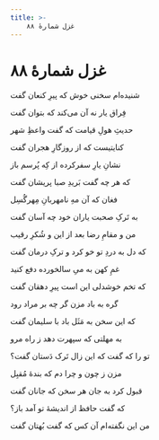 ```yaml
---
title: >-
    غزل شمارهٔ ۸۸
---
```

# غزل شمارهٔ ۸۸

<div class="b" id="bn1"><div class="m1"><p>شنیده‌ام سخنی خوش که پیرِ کنعان گفت</p></div>
<div class="m2"><p>فِراق یار نه آن می‌کند که بتوان گفت</p></div></div>
<div class="b" id="bn2"><div class="m1"><p>حدیثِ هولِ قیامت که گفت واعظِ شهر</p></div>
<div class="m2"><p>کنایتیست که از روزگارِ هجران گفت</p></div></div>
<div class="b" id="bn3"><div class="m1"><p>نشانِ یارِ سفرکرده از کِه پُرسم باز</p></div>
<div class="m2"><p>که هر چه گفت بَریدِ صبا پریشان گفت</p></div></div>
<div class="b" id="bn4"><div class="m1"><p>فغان که آن مهِ نامهربانِ مِهرگُسِل</p></div>
<div class="m2"><p>به تَرکِ صحبت یاران خود چه آسان گفت</p></div></div>
<div class="b" id="bn5"><div class="m1"><p>من و مقامِ رضا بعد از این و شُکرِ رقیب</p></div>
<div class="m2"><p>که دل به دردِ تو خو کرد و ترکِ درمان گفت</p></div></div>
<div class="b" id="bn6"><div class="m1"><p>غمِ کهن به میِ سالخورده دفع کنید</p></div>
<div class="m2"><p>که تخم خوشدلی این است پیرِ دهقان گفت</p></div></div>
<div class="b" id="bn7"><div class="m1"><p>گره به باد مزن گر چه بر مراد رود</p></div>
<div class="m2"><p>که این سخن به مَثَل باد با سلیمان گفت</p></div></div>
<div class="b" id="bn8"><div class="m1"><p>به مهلتی که سپهرت دهد ز راه مرو</p></div>
<div class="m2"><p>تو را که گفت که این زال تَرک دَستان گفت؟</p></div></div>
<div class="b" id="bn9"><div class="m1"><p>مزن ز چون و چرا دم که بندهٔ مُقبِل</p></div>
<div class="m2"><p>قبول کرد به جان هر سخن که جانان گفت</p></div></div>
<div class="b" id="bn10"><div class="m1"><p>که گفت حافظ از اندیشهٔ تو آمد باز؟</p></div>
<div class="m2"><p>من این نگفته‌ام آن کس که گفت بُهتان گفت</p></div></div>